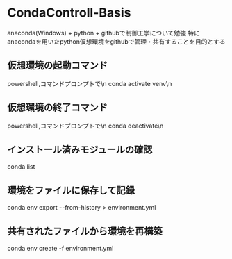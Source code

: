 # CondaControll-Basis
anaconda(Windows) + python + githubで制御工学について勉強
特にanacondaを用いたpython仮想環境をgithubで管理・共有することを目的とする

## 仮想環境の起動コマンド
powershell,コマンドプロンプトで\n
conda activate venv\n

## 仮想環境の終了コマンド
powershell,コマンドプロンプトで\n
conda deactivate\n

## インストール済みモジュールの確認
conda list

## 環境をファイルに保存して記録
conda env export --from-history > environment.yml

## 共有されたファイルから環境を再構築
conda env create -f environment.yml
